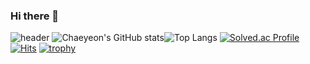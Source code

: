### Hi there 👋
![header](https://capsule-render.vercel.app/api?type=waving&color=auto&height=300&section=header&text=welcome&animation=fadeIn&fontSize=90&desc=chaeyeon's%20github&descAlign=70&descAlignY=65)
![Chaeyeon's GitHub stats](https://github-readme-stats.vercel.app/api?username=imi21123&show_icons=true&theme=dracula)![Top Langs](https://github-readme-stats.vercel.app/api/top-langs/?username=imi21123&layout=compact&theme=dracula)
[![Solved.ac Profile](http://mazassumnida.wtf/api/v2/generate_badge?boj=imi21123)](https://solved.ac/imi21123) [![Hits](https://hits.seeyoufarm.com/api/count/incr/badge.svg?url=https%3A%2F%2Fgithub.com%2Fimi21123&count_bg=%23FFA6CE&title_bg=%2395D0E1&icon=&icon_color=%23E7E7E7&title=hits&edge_flat=false)](https://hits.seeyoufarm.com)
[![trophy](https://github-profile-trophy.vercel.app/?username=imi21123)](https://github.com/ryo-ma/github-profile-trophy)
<!--
**imi21123/imi21123** is a ✨ _special_ ✨ repository because its `README.md` (this file) appears on your GitHub profile.

Here are some ideas to get you started:

- 🔭 I’m currently working on ...
- 🌱 I’m currently learning ...
- 👯 I’m looking to collaborate on ...
- 🤔 I’m looking for help with ...
- 💬 Ask me about ...
- 📫 How to reach me: ...
- 😄 Pronouns: ...
- ⚡ Fun fact: ...
-->
